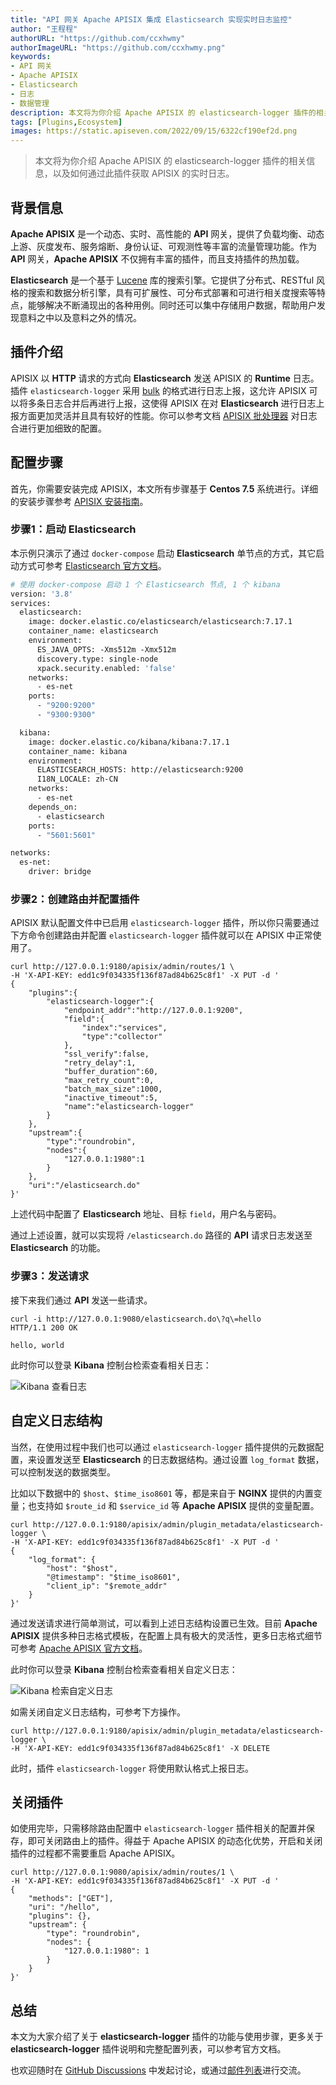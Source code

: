 ```yaml
---
title: "API 网关 Apache APISIX 集成 Elasticsearch 实现实时日志监控"
author: "王程程"
authorURL: "https://github.com/ccxhwmy"
authorImageURL: "https://github.com/ccxhwmy.png"
keywords: 
- API 网关
- Apache APISIX
- Elasticsearch
- 日志
- 数据管理
description: 本文将为你介绍 Apache APISIX 的 elasticsearch-logger 插件的相关信息，以及如何通过此插件获取 APISIX 的实时日志。
tags: [Plugins,Ecosystem]
images: https://static.apiseven.com/2022/09/15/6322cf190ef2d.png
---
```


> 本文将为你介绍 Apache APISIX 的 elasticsearch-logger 插件的相关信息，以及如何通过此插件获取 APISIX 的实时日志。

<!--truncate-->

## 背景信息

**Apache APISIX** 是一个动态、实时、高性能的 **API** 网关，提供了负载均衡、动态上游、灰度发布、服务熔断、身份认证、可观测性等丰富的流量管理功能。作为 **API** 网关，**Apache APISIX** 不仅拥有丰富的插件，而且支持插件的热加载。

**Elasticsearch** 是一个基于 [Lucene](https://zh.m.wikipedia.org/zh-hans/Lucene) 库的搜索引擎。它提供了分布式、RESTful 风格的搜索和数据分析引擎，具有可扩展性、可分布式部署和可进行相关度搜索等特点，能够解决不断涌现出的各种用例。同时还可以集中存储用户数据，帮助用户发现意料之中以及意料之外的情况。

## 插件介绍

APISIX 以 **HTTP** 请求的方式向 **Elasticsearch** 发送 APISIX 的 **Runtime** 日志。插件 `elasticsearch-logger` 采用 [bulk](https://www.elastic.co/guide/en/elasticsearch/reference/current/docs-bulk.html#docs-bulk) 的格式进行日志上报，这允许 APISIX 可以将多条日志合并后再进行上报，这使得 APISIX 在对 **Elasticsearch** 进行日志上报方面更加灵活并且具有较好的性能。你可以参考文档 [APISIX 批处理器](https://apisix.apache.org/zh/docs/apisix/batch-processor/) 对日志合进行更加细致的配置。

## 配置步骤

首先，你需要安装完成 APISIX，本文所有步骤基于 **Centos 7.5** 系统进行。详细的安装步骤参考 [APISIX 安装指南](https://apisix.apache.org/zh/docs/apisix/installation-guide/)。

### 步骤1：启动 Elasticsearch

本示例只演示了通过 `docker-compose` 启动 **Elasticsearch** 单节点的方式，其它启动方式可参考 [Elasticsearch 官方文档](https://www.elastic.co/cn/downloads/elasticsearch)。

```dockerfile
# 使用 docker-compose 启动 1 个 Elasticsearch 节点, 1 个 kibana
version: '3.8'
services:
  elasticsearch:
    image: docker.elastic.co/elasticsearch/elasticsearch:7.17.1
    container_name: elasticsearch
    environment:
      ES_JAVA_OPTS: -Xms512m -Xmx512m
      discovery.type: single-node
      xpack.security.enabled: 'false'
    networks:
      - es-net
    ports:
      - "9200:9200"
      - "9300:9300"

  kibana:
    image: docker.elastic.co/kibana/kibana:7.17.1
    container_name: kibana
    environment:
      ELASTICSEARCH_HOSTS: http://elasticsearch:9200
      I18N_LOCALE: zh-CN
    networks:
      - es-net
    depends_on:
      - elasticsearch
    ports:
      - "5601:5601"

networks:
  es-net:
    driver: bridge
```

### 步骤2：创建路由并配置插件

APISIX 默认配置文件中已启用 `elasticsearch-logger` 插件，所以你只需要通过下方命令创建路由并配置 `elasticsearch-logger` 插件就可以在 APISIX 中正常使用了。

```shell
curl http://127.0.0.1:9180/apisix/admin/routes/1 \
-H 'X-API-KEY: edd1c9f034335f136f87ad84b625c8f1' -X PUT -d '
{
    "plugins":{
        "elasticsearch-logger":{
            "endpoint_addr":"http://127.0.0.1:9200",
            "field":{
                "index":"services",
                "type":"collector"
            },
            "ssl_verify":false,
            "retry_delay":1,
            "buffer_duration":60,
            "max_retry_count":0,
            "batch_max_size":1000,
            "inactive_timeout":5,
            "name":"elasticsearch-logger"
        }
    },
    "upstream":{
        "type":"roundrobin",
        "nodes":{
            "127.0.0.1:1980":1
        }
    },
    "uri":"/elasticsearch.do"
}'
```

上述代码中配置了 **Elasticsearch** 地址、目标 `field`，用户名与密码。

通过上述设置，就可以实现将 `/elasticsearch.do` 路径的 **API** 请求日志发送至 **Elasticsearch** 的功能。

### 步骤3：发送请求

接下来我们通过 **API** 发送一些请求。

```shell
curl -i http://127.0.0.1:9080/elasticsearch.do\?q\=hello
HTTP/1.1 200 OK
```

```shell {title="output"}
hello, world
```

此时你可以登录 **Kibana** 控制台检索查看相关日志：

![Kibana 查看日志](https://static.apiseven.com/2022/09/15/6322920fe2b8d.png)

## 自定义日志结构

当然，在使用过程中我们也可以通过 `elasticsearch-logger` 插件提供的元数据配置，来设置发送至 **Elasticsearch** 的日志数据结构。通过设置 `log_format` 数据，可以控制发送的数据类型。

比如以下数据中的 `$host`、`$time_iso8601` 等，都是来自于 **NGINX** 提供的内置变量；也支持如 `$route_id` 和 `$service_id` 等 **Apache APISIX** 提供的变量配置。

```shell
curl http://127.0.0.1:9180/apisix/admin/plugin_metadata/elasticsearch-logger \
-H 'X-API-KEY: edd1c9f034335f136f87ad84b625c8f1' -X PUT -d '
{
    "log_format": {
        "host": "$host",
        "@timestamp": "$time_iso8601",
        "client_ip": "$remote_addr"
    }
}'
```

通过发送请求进行简单测试，可以看到上述日志结构设置已生效。目前 **Apache APISIX** 提供多种日志格式模板，在配置上具有极大的灵活性，更多日志格式细节可参考 [Apache APISIX 官方文档](https://apisix.apache.org/docs/apisix/plugins/kafka-logger#metadata)。

此时你可以登录 **Kibana** 控制台检索查看相关自定义日志：

![Kibana 检索自定义日志](https://static.apiseven.com/2022/09/15/6322920e7cad5.png)

如需关闭自定义日志结构，可参考下方操作。

```shell
curl http://127.0.0.1:9180/apisix/admin/plugin_metadata/elasticsearch-logger \
-H 'X-API-KEY: edd1c9f034335f136f87ad84b625c8f1' -X DELETE
```

此时，插件 `elasticsearch-logger` 将使用默认格式上报日志。

## 关闭插件

如使用完毕，只需移除路由配置中 `elasticsearch-logger` 插件相关的配置并保存，即可关闭路由上的插件。得益于 Apache APISIX 的动态化优势，开启和关闭插件的过程都不需要重启 Apache APISIX。

```shell
curl http://127.0.0.1:9080/apisix/admin/routes/1 \
-H 'X-API-KEY: edd1c9f034335f136f87ad84b625c8f1' -X PUT -d '
{
    "methods": ["GET"],
    "uri": "/hello",
    "plugins": {},
    "upstream": {
        "type": "roundrobin",
        "nodes": {
            "127.0.0.1:1980": 1
        }
    }
}'
```

## 总结

本文为大家介绍了关于 **elasticsearch-logger** 插件的功能与使用步骤，更多关于 **elasticsearch-logger** 插件说明和完整配置列表，可以参考官方文档。

也欢迎随时在 [GitHub Discussions](https://github.com/apache/apisix/discussions) 中发起讨论，或通过[邮件列表](https://apisix.apache.org/zh/docs/general/join)进行交流。
